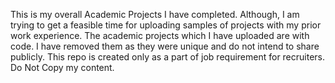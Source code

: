 This is my overall Academic Projects I have completed.
Although, I am trying to get a feasible time for uploading samples of projects with my prior work experience.
The academic projects which I have uploaded are with code. I have removed them as they were unique and do not intend to share publicly.
This repo is created only as a part of job requirement for recruiters. Do Not Copy my content.
